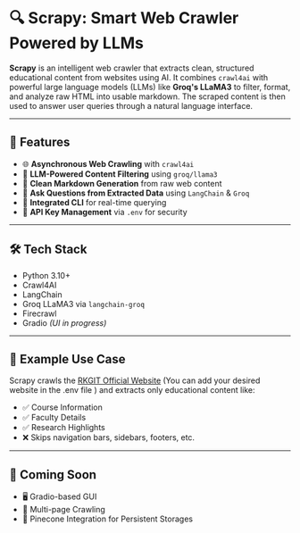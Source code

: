# 🔍 Scrapy: Smart Web Crawler Powered by LLMs

**Scrapy** is an intelligent web crawler that extracts clean, structured educational content from websites using AI. It combines `crawl4ai` with powerful large language models (LLMs) like **Groq's LLaMA3** to filter, format, and analyze raw HTML into usable markdown. The scraped content is then used to answer user queries through a natural language interface.

---

## 🚀 Features

- 🌐 **Asynchronous Web Crawling** with `crawl4ai`
- 🧠 **LLM-Powered Content Filtering** using `groq/llama3`
- 📝 **Clean Markdown Generation** from raw web content
- 💬 **Ask Questions from Extracted Data** using `LangChain` & `Groq`
- 🧪 **Integrated CLI** for real-time querying
- 🔐 **API Key Management** via `.env` for security

---

## 🛠️ Tech Stack

- Python 3.10+
- Crawl4AI
- LangChain
- Groq LLaMA3 via `langchain-groq`
- Firecrawl
- Gradio *(UI in progress)*

---

## 📁 Example Use Case

Scrapy crawls the [RKGIT Official Website](https://rkgit.edu.in) (You can add your desired website in the .env file ) and extracts only educational content like:

- ✅ Course Information  
- ✅ Faculty Details  
- ✅ Research Highlights  
- ❌ Skips navigation bars, sidebars, footers, etc.

---

## 📌 Coming Soon

- 🖥️ Gradio-based GUI
- 📄 Multi-page Crawling
- 💾 Pinecone Integration for Persistent Storages 


